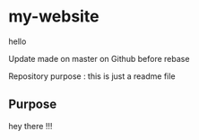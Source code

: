# my-website

hello

Update made on master on Github before rebase

Repository purpose : 
this is just a readme file

## Purpose
hey there !!! 
